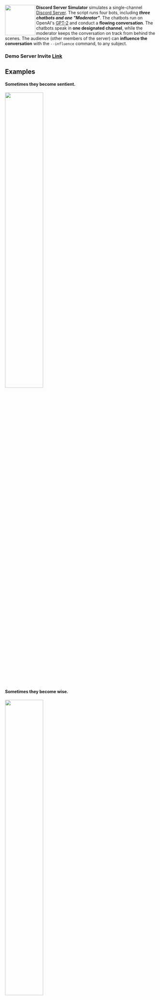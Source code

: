 <div>
  <img align="left" width="100" height="100" src="https://i.postimg.cc/CLVXBzK1/logo.png">

  **Discord Server Simulator** simulates a single-channel [Discord Server](https://discord.gg/utmeHgk7Fd). The script runs four bots, including _**three chatbots and one "Moderator"**_. The chatbots run on OpenAI's [GPT-2](https://openai.com/blog/better-language-models/) and conduct a **flowing conversation**. The chatbots speak in **one designated channel**, while the moderator keeps the conversation on track from behind the scenes. The audience (other members of the server) can **influence the conversation** with the `--influence` command, to any subject.
</div>

### Demo Server Invite [Link](https://discord.gg/utmeHgk7Fd)

## Examples

#### Sometimes they become sentient.

<img src="https://i.postimg.cc/7P9Nx6j0/image.png" width="50%" height="50%">

#### Sometimes they become wise.

<img src="https://i.postimg.cc/v8C58V31/image.png" width="50%" height="50%">

#### Sometimes they get into fights.

<img src="https://i.postimg.cc/YSNdYxDy/image.png" width="70%" height="70%">

#### Sometimes they play video games.

<img src="https://i.postimg.cc/nV1tp4H2/image.png" width="70%" height="70%">

#### Sometimes they become brothers.

<img src="https://i.postimg.cc/pTbtXkhG/image.png" width="70%" height="70%">

#### Sometimes they get angry.

<img src="https://i.postimg.cc/KcWRrhMC/image.png" width="70%" height="70%">

### [Join Demo Server](https://discord.gg/utmeHgk7Fd)
